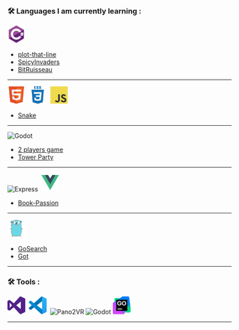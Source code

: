 ### :hammer_and_wrench: Languages I am currently learning :
<div>
  <img src="https://github.com/devicons/devicon/blob/master/icons/csharp/csharp-original.svg" title="C#" alt="C#" width="40" height="40"/><br>
  <ul>
    <li><a href="https://github.com/joaberch/plot-that-line" target="_blank">plot-that-line</a></li>
    <li><a href="https://github.com/joaberch/SpicyInvaders" target="_blank">SpicyInvaders</a></li>
    <li><a href="https://github.com/joaberch/joachim-BitRuisseau" target="_blank">BitRuisseau</a></li>
    <!--<li>#TODO : release flashCards (MAUI)</li>-->
    <!--<li>#TODO : release reapEpub_mobile (MAUI)</li>-->
  </ul><hr>
  
  <img src="https://github.com/devicons/devicon/blob/master/icons/html5/html5-original.svg" title="HTML5" alt="HTML" width="40" height="40"/>&nbsp;
  <img src="https://github.com/devicons/devicon/blob/master/icons/css3/css3-plain-wordmark.svg"  title="CSS3" alt="CSS" width="40" height="40"/>&nbsp;
  <img src="https://github.com/devicons/devicon/blob/master/icons/javascript/javascript-original.svg" title="JavaScript" alt="JavaScript" width="40" height="40"/>
  <ul>
    <!--<li>TODO : update(Quiz)[https://github.com/joaberch/Quiz]</li>-->
    <!--<li>TODO : update(Clicker ASP)[https://github.com/joaberch/Clicker-ASP.NET]</li>-->
    <!--<li>TODO : release (TODO LIST)[https://github.com/joaberch/Vue-TODO-LIST]</li>-->
    <li><a href="https://github.com/joaberch/P_Bulles_Snake_JavaScript">Snake</a></li><!--TODO : update-->
  </ul><hr>

  <img src="https://upload.wikimedia.org/wikipedia/commons/6/6a/Godot_icon.svg" title="Godot" alt="Godot" width="40" height="40"/>
  <ul>
    <li><a href="https://github.com/joaberch/godot-2playerGame" target="_blank">2 players game</a></li>
    <li><a href="https://github.com/joaberch/Tower-Party" target="_blank">Tower Party</a></li>
    <!--<li><a href="https://github.com/LucasLordon/A_Party_Game_With_Tower" target="_blank">TODO : get a public fork</a></li>-->
  </ul><hr>
  <img src="https://img.icons8.com/color/512/express-js.png" title="Express" alt="Express" width="40" height="40"/>&nbsp;
  <img src="https://github.com/devicons/devicon/blob/master/icons/vuejs/vuejs-original.svg" title="Vue3" alt="Vue3" width="40" height="40"/>
  <ul>
    <li><a href="https://github.com/joaberch/Book-Passion" target="_blank">Book-Passion</a></li>
  </ul><hr>

  <img src="https://github.com/devicons/devicon/blob/master/icons/go/go-original.svg" title="Golang" alt="Golang" width="40" height="40"/>
  <ul>
    <li><a href="https://github.com/joaberch/Go-LocalSearchEngine" target="_blank">GoSearch</a></li>
    <li><a href="https://github.com/joaberch/Got" target="_blank">Got</a></li>
  </ul>
  
</div>

---

### :hammer_and_wrench: Tools :
<div>
  <img src="https://github.com/devicons/devicon/blob/master/icons/visualstudio/visualstudio-plain.svg" title="VisualStudio" alt="VisualStudio" width="40" height="40"/>&nbsp;
  <img src="https://github.com/devicons/devicon/blob/master/icons/vscode/vscode-original.svg" title="VisualStudioCode" alt="VisualStudioCode" width="40" height="40"/>&nbsp;
  <img src="https://ggnome.com/wp-content/uploads/2019/12/pano2vr_v6.png" width="40" height="40" title="Pano2VR" alt="Pano2VR"/>
  <img src="https://upload.wikimedia.org/wikipedia/commons/6/6a/Godot_icon.svg" title="Godot" alt="Godot" width="40" height="40"/>
  <img src="https://github.com/devicons/devicon/blob/master/icons/goland/goland-original.svg" title="Goland" alt="Goland" width="40" height="40"/>
</div>

---
